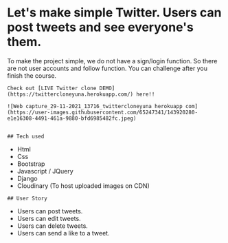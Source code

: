  # Let's make simple Twitter. Users can post tweets and see everyone's them.
To make the project simple, we do not have a sign/login function.
So there are not user accounts and follow function. You can challenge after you finish the course.
```
Check out [LIVE Twitter clone DEMO](https://twittercloneyuna.herokuapp.com/) here!!

![Web capture_29-11-2021_13716_twittercloneyuna herokuapp com](https://user-images.githubusercontent.com/65247341/143920280-e1e16308-4491-461a-9880-bfd6985482fc.jpeg)


## Tech used
```
* Html
* Css
* Bootstrap
* Javascript / JQuery
* Django
* Cloudinary (To host uploaded images on CDN)
```
## User Story
```
* Users can post tweets.
* Users can edit tweets.
* Users can delete tweets.
* Users can send a like to a tweet.
```
